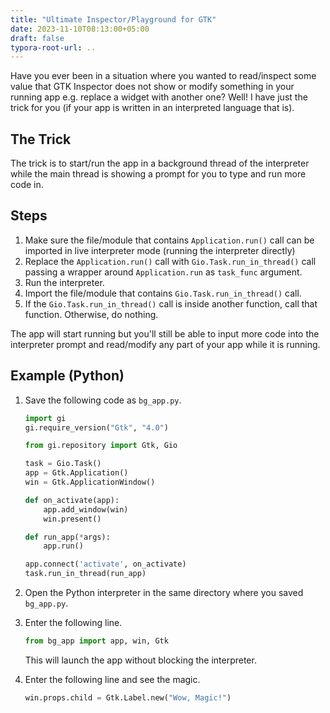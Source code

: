 ```yaml
---
title: "Ultimate Inspector/Playground for GTK"
date: 2023-11-10T08:13:00+05:00
draft: false
typora-root-url: ..
---
```


Have you ever been in a situation where you wanted to read/inspect some value that GTK Inspector does not show or modify something in your running app e.g. replace a widget with another one? Well! I have just the trick for you (if your app is written in an interpreted language that is). 

## The Trick

The trick is to start/run the app in a background thread of the interpreter while the main thread is showing a prompt for you to type and run more code in.

## Steps

1. Make sure the file/module that contains `Application.run()` call can be imported in live interpreter mode (running the interpreter directly)
1. Replace the `Application.run()` call with `Gio.Task.run_in_thread()` call passing a wrapper around `Application.run` as `task_func` argument.
1. Run the interpreter.
1. Import the file/module that contains `Gio.Task.run_in_thread()` call.
1. If the `Gio.Task.run_in_thread()` call is inside another function, call that function. Otherwise, do nothing.

The app will start running but you'll still be able to input more code into the interpreter prompt and read/modify any part of your app while it is running.


## Example (Python)

1. Save the following code as `bg_app.py`.

   ```python
   import gi
   gi.require_version("Gtk", "4.0")

   from gi.repository import Gtk, Gio
   
   task = Gio.Task()
   app = Gtk.Application()
   win = Gtk.ApplicationWindow()
   
   def on_activate(app):
       app.add_window(win)
       win.present()

   def run_app(*args):
       app.run()
   
   app.connect('activate', on_activate)
   task.run_in_thread(run_app)
   ```

1. Open the Python interpreter in the same directory where you saved `bg_app.py`.

1. Enter the following line.

   ```python
   from bg_app import app, win, Gtk
   ```
   
   This will launch the app without blocking the interpreter.

1. Enter the following line and see the magic.

   ```python
   win.props.child = Gtk.Label.new("Wow, Magic!")
   ```
